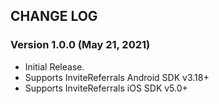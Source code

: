 ## CHANGE LOG

### Version 1.0.0 (May 21, 2021)
* Initial Release.
* Supports InviteReferrals Android SDK v3.18+
* Supports InviteReferrals iOS SDK v5.0+